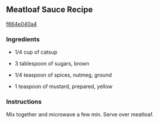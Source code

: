## Meatloaf Sauce Recipe

[f664e040a4](http://cookeatshare.com/recipes/meatloaf-sauce-12357)

### Ingredients

 - 1/4 cup of catsup

 - 3 tablespoon of sugars, brown

 - 1/4 teaspoon of spices, nutmeg, ground

 - 1 teaspoon of mustard, prepared, yellow

### Instructions

Mix together and microwave a few min. Serve over meatloaf.